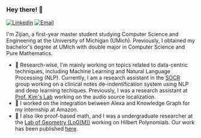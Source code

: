 ### Hey there! 👋

<!-- [![Blog](https://img.shields.io/badge/Blog-F0773A?style=flat-square&logo=firefox-browser&logoColor=white)](https://www.zzjharry.com) -->
[![Linkedin](https://img.shields.io/badge/-LinkedIn-1568BF?style=flat-square&logo=Linkedin&logoColor=white)](https://www.linkedin.com/in/zijian-zhang-b03b97171/?locale=en_US)
[![Email](https://img.shields.io/badge/-Email-E8453C?style=flat-square&logo=Gmail&logoColor=white)](mailto:zzjharry@umich.com)


I'm Zijian, a first-year master student studying Computer Science and Engineering at the University of Michigan (UMich). Previously, I obtained my bachelor's degree at UMich with double major in Computer Science and Pure Mathematics.

- 🔭 Research-wise, I'm mainly working on topics related to data-centric techniques, including Machine Learning and Natural Language Processing (NLP). Currently, I am a research assistant in the [SOCR](https://www.socr.umich.edu/index.html) group working on a clinical notes de-indentification system using NLP and deep learning techiques. Previously, I was a research assistant at [Prof. Kim's Lab](https://kim.engin.umich.edu/) working on the audio source localization.
- 🎯 I worked on the integration between Alexa and Knowledge Graph for my internship at Amazon.
- 🐾 I also like proof-based math, and I was a undergraduate researcher at the [Lab of Geometry (LoG(M))](https://lsa.umich.edu/math/undergraduates/research-and-career-opportunities/LoGM.html) working on Hilbert Polynomials. Our work has been published [here](https://rdcu.be/cyDDg).
